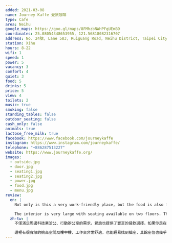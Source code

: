```yaml
---
added: 2021-03-08
name: Journey Kaffe 覺旅咖啡
type: Cafe
area: Neihu
google_maps: https://goo.gl/maps/8FMhzbNWHPFgUEmB9
coordinates: 25.08054348653955, 121.56818082316707
address: No. 24號, Lane 583, Ruiguang Road, Neihu District, Taipei City, 114
station: Xihu
hours: 8-22
wifi: 1
speed: 1
power: 5
vacancy: 3
comfort: 4
quiet: 3
food: 5
drinks: 5
price: 5
view: 4
toilets: 2
music: true
smoking: false
standing_tables: false
outdoor_seating: false
cash_only: false
animals: true
lactose_free_milk: true
facebook: https://www.facebook.com/journeykaffe
instagram: https://www.instagram.com/journeykaffe/
telephone: "+886287513227"
website: https://www.journeykaffe.org/
images:
  - outside.jpg
  - door.jpg
  - seating1.jpg
  - seating2.jpg
  - power.jpg
  - food.jpg
  - menu.jpg
review:
  en: |
    Not only is this a very work-friendly place, but the food is also fantastic, with many great choices and large portions. If you're looking for a place where you can sit and work all day without going somewhere else to get food, then this is definitely your place! It can get pretty busy though, so arrive before or after the weekday lunch rush to make sure you get a good seat.

    The interior is very large with seating available on two floors. The large workable in the middle is quite comfortable. There are power outlets at nearly every seat (even in the floor under the large work table). However, the WiFi was extremely slow, so you'll probably need to use a mobile hotspot if you need reliable internet.
  zh-tw: |
    不僅滿足周邊科技業洽公、行動辦公室的需求，覺旅也提供了豐富的餐飲選擇，如果你是在找一個地方可以紮紮實實待一整天又不用為了午餐而移動，你一定會喜歡覺旅。不過正因爲它的定位是如此合大家的意，想在中午前佔到喜歡的位置並不容易，中午開始就有許多進來開午餐會議的人潮，記得提早來。

    這裡有很寬敞的挑高空間及樓中樓，工作桌非常舒適，也能輕易找到插座，其餘座位也幾乎都有插座，不過網路可能是一大缺點，Wifi非常慢，如果你的工作需要網路，可能要使用手機網路分享，會有點不便。
---
```

